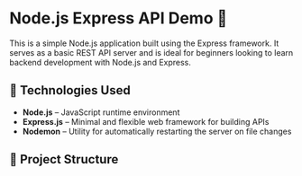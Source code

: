 # Node.js Express API Demo 🚀

This is a simple Node.js application built using the Express framework. It serves as a basic REST API server and is ideal for beginners looking to learn backend development with Node.js and Express.

## 🔧 Technologies Used

- **Node.js** – JavaScript runtime environment
- **Express.js** – Minimal and flexible web framework for building APIs
- **Nodemon** – Utility for automatically restarting the server on file changes

## 📂 Project Structure

